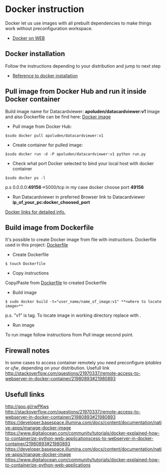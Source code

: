 # Docker instruction 

Docker let us use images with all prebuilt dependencies to make things work without preconfiguration workspace.

+ [Docker on WEB](www.docker.io)

## Docker installation 

Follow the instructions depending to your distribution and jump to next step
+ [Reference to docker installation](https://docs.docker.com/installation)

## Pull image from Docker Hub and run it inside Docker container

Build image name for Datacardviewer: **apoluden/datacardviewer:v1**
Image and also Dockerfile can be find here: [Docker image](https://registry.hub.docker.com/u/apoluden/datacardviewer/)

* Pull image from Docker Hub:
```
$sudo docker pull apoluden/datacardviewer:v1
```
* Create container for pulled image:
```
$sudo docker run -d -P apoluden/datacardviewer:v1 python run.py
```
* Check what port Docker selected to bind your local host with docker container
```
$sudo docker ps -l
```
p.s 0.0.0.0:**49156**->5000/tcp in my case docker choose port **49156**
* Run Datacardviewer in preferred Browser
link to Datacardviewer **ip_of_your_pc:docker_choosed_port**

[Docker links for detailed info.](http://docs.docker.com/userguide/)

## Build image from Dockerfile

It's possible to create Docker image from file with instructions. Dockerfile used in this project: [Dockerfile](Dockerfile)

* Create Dockerfile
```
$ touch Dockerfile
```
* Copy instructions

Copy/Paste from [Dockerfile](Dockerfile) to created Dockerfile
* Build image
```
$ sudo docker build -t="user_name/name_of_image:v1" **<where to locate image>** 
```
p.s. "v1" is tag. To locate image in working directory replace <where to locate image> with .
* Run image

To run image follow instructions from Pull image second point.

## Firewall notes

In some cases to access container remotely you need preconfigure *iptables* or *ufw*, depending on your distribution.
Usefull link http://stackoverflow.com/questions/21970337/remote-access-to-webserver-in-docker-container/21980893#21980893

## Usefull links 

http://goo.gl/rwPKws
http://stackoverflow.com/questions/21970337/remote-access-to-webserver-in-docker-container/21980893#21980893
https://developer.basespace.illumina.com/docs/content/documentation/native-apps/manage-docker-image
https://www.digitalocean.com/community/tutorials/docker-explained-how-to-containerize-python-web-applicationscess-to-webserver-in-docker-container/21980893#21980893
https://developer.basespace.illumina.com/docs/content/documentation/native-apps/manage-docker-image
https://www.digitalocean.com/community/tutorials/docker-explained-how-to-containerize-python-web-applications